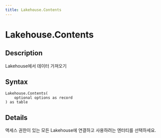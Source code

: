 ```yaml
---
title: Lakehouse.Contents
---
```


# Lakehouse.Contents


## Description

Lakehouse에서 데이터 가져오기


## Syntax

```powerquery
Lakehouse.Contents(
    optional options as record
) as table
```


## Details

액세스 권한이 있는 모든 Lakehouse에 연결하고 사용하려는 엔터티를 선택하세요.


